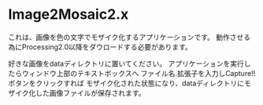 Image2Mosaic2.x
===============
これは、画像を色の文字でモザイク化するアプリケーションです。
動作させる為にProcessing2.0以降をダウロードする必要があります。

好きな画像をdataディレクトリに置いてください。
アプリケーションを実行したらウィンドウ上部のテキストボックスへ
ファイル名.拡張子を入力しCapture!!ボタンをクリックすれば
モザイク化された状態になり、dataディレクトリにモザイク化した画像ファイルが保存されます。
